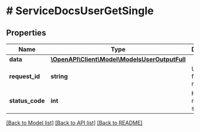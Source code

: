 # # ServiceDocsUserGetSingle

## Properties

Name | Type | Description | Notes
------------ | ------------- | ------------- | -------------
**data** | [**\OpenAPI\Client\Model\ModelsUserOutputFull**](ModelsUserOutputFull.md) |  | [optional]
**request_id** | **string** | Unique id for each request | [optional]
**status_code** | **int** | HTTP response status code | [optional]

[[Back to Model list]](../../README.md#models) [[Back to API list]](../../README.md#endpoints) [[Back to README]](../../README.md)
